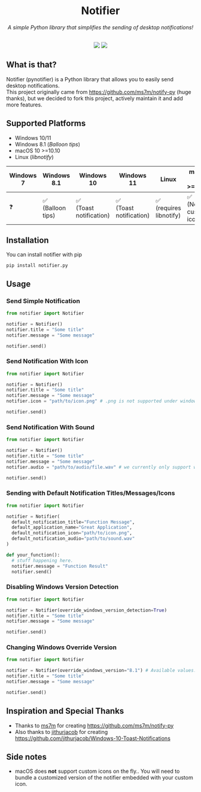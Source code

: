 <div align="center">
  <br>
  <h1>Notifier</h1>
  <i>A simple Python library that simplifies the sending of desktop notifications!</i>
  <br>
  <br>
  <p align="center">
    <a href="https://pypi.org/project/notifier.py"><img src="https://img.shields.io/badge/Available-on%20PyPi-blue?logoColor=white&logo=Python"></a>
    <img src="https://img.shields.io/badge/Python-3.6%2B-blue?logo=python">
  </p>
</div>

## What is that?
Notifier (pynotifier) is a Python library that allows you to easily send desktop notifications. <br>
This project originally came from https://github.com/ms7m/notify-py (huge thanks), but we decided to fork this project, actively maintain it and add more features. 

## Supported Platforms

- Windows 10/11
- Windows 8.1 (*Balloon tips*)
- macOS 10 >=10.10
- Linux (*libnotify*)

| Windows 7 | Windows 8.1               | Windows 10                  | Windows 11                   | Linux                       | macOS 10 >=10.10         |
| --------- |-------------------------- | --------------------------- | ---------------------------- | --------------------------- | -----------------------  | 
| ❓       | ✅ <br>(Balloon tips)     | ✅ <br>(Toast notification) | ✅ <br>(Toast notification) | ✅ <br>(requires libnotify) | ✅ <br>(No custom icon) |


## Installation
You can install notifier with pip
```
pip install notifier.py
```

## Usage
### Send Simple Notification

```python
from notifier import Notifier

notifier = Notifier()
notifier.title = "Some title"
notifier.message = "Some message"

notifier.send()
```


### Send Notification With Icon

```python
from notifier import Notifier

notifier = Notifier()
notifier.title = "Some title"
notifier.message = "Some message"
notifier.icon = "path/to/icon.png" # .png is not supported under windows 8.1

notifier.send()
```

### Send Notification With Sound

```python
from notifier import Notifier

notifier = Notifier()
notifier.title = "Some title"
notifier.message = "Some message"
notifier.audio = "path/to/audio/file.wav" # we currently only support wav files

notifier.send()
```

### Sending with Default Notification Titles/Messages/Icons

```python
from notifier import Notifier

notifier = Notifier(
  default_notification_title="Function Message",
  default_application_name="Great Application",
  default_notification_icon="path/to/icon.png",
  default_notification_audio="path/to/sound.wav"
)

def your_function():
  # stuff happening here.
  notifier.message = "Function Result"
  notifier.send()
```

### Disabling Windows Version Detection
```python
from notifier import Notifier

notifier = Notifier(override_windows_version_detection=True)
notifier.title = "Some title"
notifier.message = "Some message"

notifier.send()
```

### Changing Windows Override Version
```python
from notifier import Notifier

notifier = Notifier(override_windows_version="8.1") # Available values: 10, 8.1
notifier.title = "Some title"
notifier.message = "Some message"

notifier.send()
```

## Inspiration and Special Thanks
- Thanks to [ms7m](https://github.com/ms7m/) for creating https://github.com/ms7m/notify-py 
- Also thanks to [jithurjacob](https://github.com/jithurjacob) for creating https://github.com/jithurjacob/Windows-10-Toast-Notifications

## Side notes
- macOS does **not** support custom icons on the fly.. You will need to bundle a customized version of the notifier embedded with your custom icon.